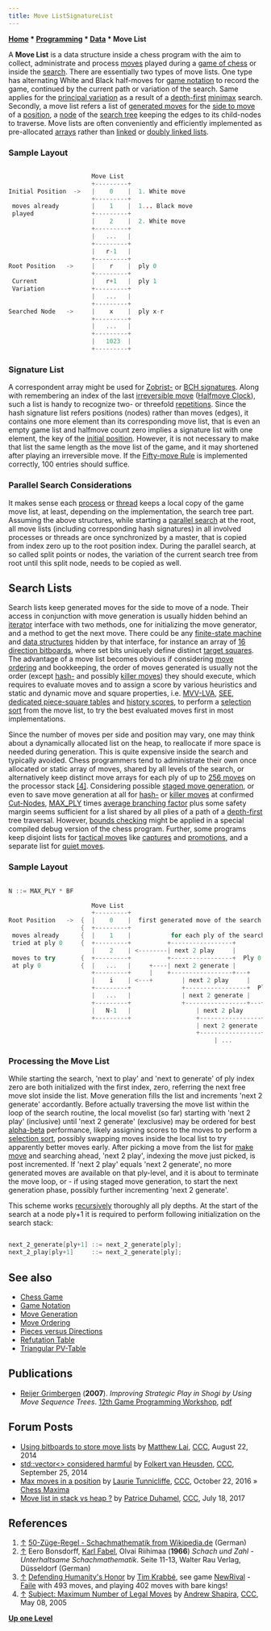 ```yaml
---
title: Move ListSignatureList
---
```

**[Home](Home "Home") \* [Programming](Programming "Programming") \* [Data](Data "Data") \* Move List**


A **Move List** is a data structure inside a chess program with the aim to collect, administrate and process [moves](Moves "Moves") played during a [game of chess](Chess_Game "Chess Game") or inside the [search](Search "Search"). There are essentially two types of move lists. One type has alternating White and Black half-moves for [game notation](Game_Notation "Game Notation") to record the game, continued by the current path or variation of the search. Same applies for the [principal variation](Principal_Variation "Principal Variation") as a result of a [depth-first](Depth-First "Depth-First") [minimax](Minimax "Minimax") search. Secondly, a move list refers a list of [generated moves](Move_Generation "Move Generation") for the [side to move](Side_to_move "Side to move") of a [position](Chess_Position "Chess Position"), a [node](Node "Node") of the [search tree](Search_Tree "Search Tree") keeping the edges to its child-nodes to traverse. Move lists are often conveniently and efficiently implemented as pre-allocated [arrays](Array "Array") rather than [linked](Linked_List "Linked List") or [doubly linked lists](Linked_List#Doubly "Linked List").




### Sample Layout



```C++

                       Move List
                       +---------+ 
Initial Position  ->   |    0    |  1. White move
                       +---------+ 
 moves already         |    1    |  1... Black move
 played                +---------+ 
                       |    2    |  2. White move
                       +---------+ 
                       |   ...   | 
                       +---------+ 
                       |   r-1   | 
                       +---------+ 
Root Position   ->     |    r    |  ply 0
                       +---------+ 
 Current               |   r+1   |  ply 1  
 Variation             +---------+ 
                       |   ...   | 
                       +---------+ 
Searched Node   ->     |    x    |  ply x-r
                       +---------+ 
                       |   ...   | 
                       +---------+ 
                       |   1023  | 
                       +---------+ 

```





### Signature List


A correspondent array might be used for [Zobrist-](Zobrist_Hashing "Zobrist Hashing") or [BCH signatures](BCH_Hashing "BCH Hashing"). Along with remembering an index of the last [irreversible move](Irreversible_Moves "Irreversible Moves") ([Halfmove Clock](Halfmove_Clock "Halfmove Clock")), such a list is handy to recognize two- or threefold [repetitions](Repetitions "Repetitions"). Since the hash signature list refers positions (nodes) rather than moves (edges), it contains one more element than its corresponding move list, that is even an empty game list and halfmove count zero implies a signature list with one element, the key of the [initial position](Initial_Position "Initial Position"). However, it is not necessary to make that list the same length as the move list of the game, and it may shortened after playing an irreversible move. If the [Fifty-move Rule](Fifty-move_Rule "Fifty-move Rule") is implemented correctly, 100 entries should suffice. 



### Parallel Search Considerations


It makes sense each [process](Process "Process") or [thread](Thread "Thread") keeps a local copy of the game move list, at least, depending on the implementation, the search tree part. Assuming the above structures, while starting a [parallel search](Parallel_Search "Parallel Search") at the root, all move lists (including corresponding hash signatures) in all involved processes or threads are once synchronized by a master, that is copied from index zero up to the root position index. During the parallel search, at so called split points or nodes, the variation of the current search tree from root until this split node, needs to be copied as well.




## Search Lists


Search lists keep generated moves for the side to move of a node. Their access in conjunction with move generation is usually hidden behind an [iterator](Iteration "Iteration") interface with two methods, one for initializing the move generator, and a method to get the next move. There could be any [finite-state machine](https://en.wikipedia.org/wiki/Finite-state_machine) and [data structures](Data "Data") hidden by that interface, for instance an array of [16 direction bitboards](Pieces_versus_Directions#DirectionWise "Pieces versus Directions"), where set bits uniquely define distinct [target squares](Target_Square "Target Square"). The advantage of a move list becomes obvious if considering [move ordering](Move_Ordering "Move Ordering") and bookkeeping, the order of moves generated is usually not the order (except [hash-](Hash_Move "Hash Move") and possibly [killer moves](Killer_Move "Killer Move")) they should execute, which requires to evaluate moves and to assign a score by various heuristics and static and dynamic move and square properties, i.e. [MVV-LVA](MVV-LVA "MVV-LVA"), [SEE](Static_Exchange_Evaluation "Static Exchange Evaluation"), [dedicated piece-square tables](Piece-Square_Tables "Piece-Square Tables") and [history scores](History_Heuristic "History Heuristic"), to perform a [selection sort](https://en.wikipedia.org/wiki/Selection_sort) from the move list, to try the best evaluated moves first in most implementations.


Since the number of moves per side and position may vary, one may think about a dynamically allocated list on the heap, to reallocate if more space is needed during generation. This is quite expensive inside the search and typically avoided. Chess programmers tend to administrate their own once allocated or static array of moves, shared by all levels of the search, or alternatively keep distinct move arrays for each ply of up to [256 moves](Encoding_Moves#MoveIndex "Encoding Moves") on the processor stack <a id="cite-note-4" href="#cite-ref-4">[4]</a>. Considering possible [staged move generation](Move_Generation#Staged "Move Generation"), or even to save move generation at all for [hash-](Hash_Move "Hash Move") or [killer moves](Killer_Move "Killer Move") at confirmed [Cut-Nodes](Node_Types#cut-nodes "Node Types"), [MAX\_PLY](Depth#MaxPly "Depth") times [average branching factor](Branching_Factor "Branching Factor") plus some safety margin seems sufficient for a list shared by all plies of a path of a [depth-first](Depth-First "Depth-First") tree traversal. However, [bounds checking](https://en.wikipedia.org/wiki/Bounds_checking) might be applied in a special compiled debug version of the chess program. Further, some programs keep disjoint lists for [tactical moves](Tactical_Moves "Tactical Moves") like [captures](Captures "Captures") and [promotions](Promotions "Promotions"), and a separate list for [quiet moves](Quiet_Moves "Quiet Moves"). 



### Sample Layout



```C++

N ::= MAX_PLY * BF

                       Move List
                       +---------+ 
Root Position   ->  {  |    0    |  first generated move of the search (already tried)
                    {  +---------+ 
 moves already      {  |    1    |           for each ply of the search
 tried at ply 0     {  +---------+          +-----------------+
                       |    2    | <--------| next 2 play     |         
 moves to try       {  +---------+          +-----------------+  Ply 0 
 at ply 0           {  |   ...   |     +----| next 2 generate |         
                       +---------+     |    +-----------------+---+
                       |    i    | <---+        | next 2 play     |   
                       +---------+              +-----------------+  Ply 1
                       |   ...   |              | next 2 generate |
                       +---------+              +-----------------+---+
                       |   N-1   |                  | next 2 play     | 
                       +---------+                  +-----------------+  Ply 2 
                                                    | next 2 generate |
                                                    +-----------------+---+
                                                         | ...            |

```

### Processing the Move List


While starting the search, 'next to play' and 'next to generate' of ply index zero are both initialized with the first index, zero, referring the next free move slot inside the list. Move generation fills the list and increments 'next 2 generate' accordantly. Before actually traversing the move list within the loop of the search routine, the local movelist (so far) starting with 'next 2 play' (inclusive) until 'next 2 generate' (exclusive) may be ordered for best [alpha-beta](Alpha-Beta "Alpha-Beta") performance, likely assigning scores to the moves to perform a [selection sort](https://en.wikipedia.org/wiki/Selection_sort), possibly swapping moves inside the local list to try apparently better moves early. After picking a move from the list for [make move](Make_Move "Make Move") and searching ahead, 'next 2 play', indexing the move just picked, is post incremented. If 'next 2 play' equals 'next 2 generate', no more generated moves are available on that ply-level, and it is about to terminate the move loop, or - if using staged move generation, to start the next generation phase, possibly further incrementing 'next 2 generate'.


This scheme works [recursively](Recursion "Recursion") thoroughly all ply depths. At the start of the search at a node ply+1 it is required to perform following initialization on the search stack:




```C++

next_2_generate[ply+1] ::= next_2_generate[ply];
next_2_play[ply+1]     ::= next_2_generate[ply];

```

## See also


* [Chess Game](Chess_Game "Chess Game")
* [Game Notation](Game_Notation "Game Notation")
* [Move Generation](Move_Generation "Move Generation")
* [Move Ordering](Move_Ordering "Move Ordering")
* [Pieces versus Directions](Pieces_versus_Directions "Pieces versus Directions")
* [Refutation Table](Refutation_Table "Refutation Table")
* [Triangular PV-Table](Triangular_PV-Table "Triangular PV-Table")


## Publications


* [Reijer Grimbergen](Reijer_Grimbergen "Reijer Grimbergen") (**2007**). *Improving Strategic Play in Shogi by Using Move Sequence Trees*. [12th Game Programming Workshop](Conferences#GPW "Conferences"), [pdf](http://www.teu.ac.jp/gamelab/RESEARCH/gpw2007.pdf)


## Forum Posts


* [Using bitboards to store move lists](http://www.talkchess.com/forum/viewtopic.php?t=53379) by [Matthew Lai](Matthew_Lai "Matthew Lai"), [CCC](CCC "CCC"), August 22, 2014
* [std::vector<> considered harmful](http://www.talkchess.com/forum/viewtopic.php?t=53820) by [Folkert van Heusden](Folkert_van_Heusden "Folkert van Heusden"), [CCC](CCC "CCC"), September 25, 2014
* [Max moves in a position](http://www.talkchess.com/forum/viewtopic.php?t=61792) by [Laurie Tunnicliffe](Laurie_Tunnicliffe "Laurie Tunnicliffe"), [CCC](CCC "CCC"), October 22, 2016 » [Chess Maxima](Chess#Maxima "Chess")
* [Move list in stack vs heap ?](http://www.talkchess.com/forum/viewtopic.php?t=64642) by [Patrice Duhamel](Patrice_Duhamel "Patrice Duhamel"), [CCC](CCC "CCC"), July 18, 2017


## References


1. <a id="cite-ref-1" href="#cite-note-1">↑</a> [50-Züge-Regel - Schachmathematik from Wikipedia.de](http://de.wikipedia.org/wiki/50-Z%C3%BCge-Regel#Schachmathematik) (German)
2. <a id="cite-ref-2" href="#cite-note-2">↑</a> Eero Bonsdorff, [Karl Fabel](https://en.wikipedia.org/wiki/Karl_Fabel), Olvai Riihimaa (**1966**) *Schach und Zahl - Unterhaltsame Schachmathematik*. Seite 11-13, Walter Rau Verlag, Düsseldorf (German)
3. <a id="cite-ref-3" href="#cite-note-3">↑</a> [Defending Humanity's Honor](http://www.xs4all.nl/~timkr/chess2/honor.htm) by [Tim Krabbé](https://en.wikipedia.org/wiki/Tim_Krabb%C3%A9), see game [NewRival](Rival "Rival") - [Faile](Faile "Faile") with 493 moves, and playing 402 moves with bare kings!
4. <a id="cite-ref-4" href="#cite-note-4">↑</a> [Subject: Maximum Number of Legal Moves](https://www.stmintz.com/ccc/index.php?id=424966) by [Andrew Shapira](Andrew_Shapira "Andrew Shapira"), [CCC](CCC "CCC"), May 08, 2005

**[Up one Level](Data "Data")**







 
